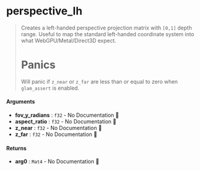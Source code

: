 # perspective\_lh

>  Creates a left-handed perspective projection matrix with `[0,1]` depth range.
>  Useful to map the standard left-handed coordinate system into what WebGPU/Metal/Direct3D expect.
>  # Panics
>  Will panic if `z_near` or `z_far` are less than or equal to zero when `glam_assert` is
>  enabled.

#### Arguments

- **fov\_y\_radians** : `f32` \- No Documentation 🚧
- **aspect\_ratio** : `f32` \- No Documentation 🚧
- **z\_near** : `f32` \- No Documentation 🚧
- **z\_far** : `f32` \- No Documentation 🚧

#### Returns

- **arg0** : `Mat4` \- No Documentation 🚧